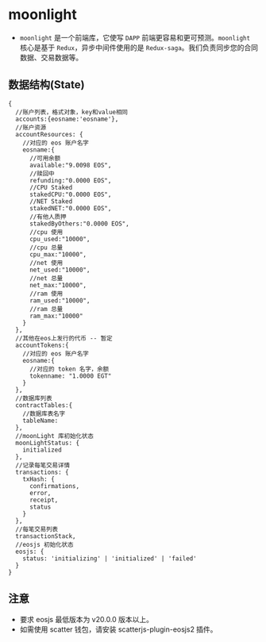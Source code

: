 # moonlight

 * `moonlight` 是一个前端库，它使写 `DAPP` 前端更容易和更可预测。`moonlight` 核心是基于 `Redux`，异步中间件使用的是 `Redux-saga`。我们负责同步您的合同数据、交易数据等。


## 数据结构(State)

```
{
  //账户列表，格式对象，key和value相同
  accounts:{eosname:'eosname'},
  //账户资源
  accountResources: {
    //对应的 eos 账户名字
    eosname:{
      //可用余额
      available:"9.0098 EOS",
      //赎回中
      refunding:"0.0000 EOS",
      //CPU Staked
      stakedCPU:"0.0000 EOS",
      //NET Staked
      stakedNET:"0.0000 EOS",
      //有他人质押
      stakedByOthers:"0.0000 EOS",
      //cpu 使用
      cpu_used:"10000",
      //cpu 总量
      cpu_max:"10000",
      //net 使用
      net_used:"10000",
      //net 总量
      net_max:"10000",
      //ram 使用
      ram_used:"10000",
      //ram 总量
      ram_max:"10000"
    }
  },
  //其他在eos上发行的代币 -- 暂定
  accountTokens:{
    //对应的 eos 账户名字
    eosname:{
      //对应的 token 名字，余额
      tokenname: "1.0000 EGT"
    }
  },
  //数据库列表
  contractTables:{
    //数据库表名字
    tableName:
  },
  //moonLight 库初始化状态
  moonLightStatus: {
    initialized
  },
  //记录每笔交易详情
  transactions: {
    txHash: {
      confirmations,
      error,
      receipt,
      status
    }
  },
  //每笔交易列表
  transactionStack,
  //eosjs 初始化状态
  eosjs: {
    status: 'initializing' | 'initialized' | 'failed'
  }
}
```

## 注意
 * 要求 eosjs 最低版本为 v20.0.0 版本以上。
 * 如需使用 scatter 钱包，请安装 scatterjs-plugin-eosjs2 插件。